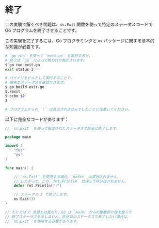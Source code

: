 # 終了

この実験で解くべき問題は、`os.Exit` 関数を使って特定のステータスコードで Go プログラムを終了させることです。

この実験を完了するには、Go プログラミングと `os` パッケージに関する基本的な知識が必要です。

```sh
# `go run` を使って `exit.go` を実行すると、
# 終了は `go` によって拾われて表示されます。
$ go run exit.go
exit status 3

# バイナリをビルドして実行することで、
# 端末でステータスを確認できます。
$ go build exit.go
$./exit
$ echo $?
3

# プログラムからの `!` は表示されませんでしたことに注意してください。
```

以下に完全なコードがあります：

```go
// `os.Exit` を使って指定されたステータスで即座に終了します。

package main

import (
	"fmt"
	"os"
)

func main() {

	// `os.Exit` を使用する場合、`defer` は実行されません。
	// したがって、この `fmt.Println` は決して呼び出されません。
	defer fmt.Println("!")

	// ステータス 3 で終了します。
	os.Exit(3)
}

// たとえば C 言語とは異なり、Go は `main` からの整数戻り値を使って
// 終了ステータスを示しません。非ゼロのステータスで終了したい場合は、
// `os.Exit` を使用する必要があります。

```
